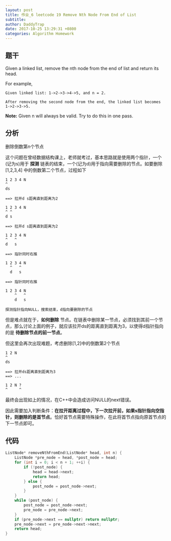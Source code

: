 ```yaml
---
layout: post
title: 作业_6 leetcode 19 Remove Nth Node From End of List
subtitle: 
author: DaddyTrap
date: 2017-10-25 13:29:31 +0800
categories: Algorithm Homework
---
```


## 题干

Given a linked list, remove the nth node from the end of list and return its head.

For example,

```plain
Given linked list: 1->2->3->4->5, and n = 2.

After removing the second node from the end, the linked list becomes 1->2->3->5.
```

**Note:**
Given n will always be valid.
Try to do this in one pass.

## 分析

删除倒数第n个节点

这个问题在曾经数据结构课上，老师就考过，基本思路就是使用两个指针，一个(记为s)用于 **探测** 链表的结束，一个(记为d)用于指向需要删除的节点。如要删除 [1,2,3,4] 中的倒数第二个节点，过程如下

```plain
1 2 3 4 N
^
ds

==> 拉开d s距离直到距离为2

1 2 3 4 N
^ ^
d s

==> 拉开d s距离直到距离为2

1 2 3 4 N
^   ^
d   s

==> 指针同时右推

1 2 3 4 N
  ^   ^
  d   s

==> 指针同时右推

1 2 3 4 N
    ^   ^
    d   s

探测指针指向NULL，搜索结束，d指向要删除的节点
```

但是难点就在于，**如何删除** 节点。在链表中删除某一节点，必须找到其前一个节点，那么讨论上面的例子，就应该拉开ds的距离直到距离为3，以使得d指针指向的是 **待删除节点的前一节点**。

但这里会再次出现难题，考虑删除[1,2]中的倒数第2个节点

```plain
1 2 N
^
ds

==> 拉开ds距离直到距离为3
==> ...

1 2 N ?
^     ^
```

最终会出现如上的情况，在C++中会造成访问NULL的next错误。

因此需要加入判断条件：**在拉开距离过程中，下一次拉开前，如果s指针指向空指针，则删除的是首节点**。恰好首节点需要特殊操作，在此将首节点指向原首节点的下一节点即可。

## 代码

```cpp
ListNode* removeNthFromEnd(ListNode* head, int n) {
    ListNode *pre_node = head, *post_node = head;
    for (int i = 0; i < n + 1; ++i) {
        if (!post_node) {
            head = head->next;
            return head;
        } else {
            post_node = post_node->next;
        }
    }
    while (post_node) {
        post_node = post_node->next;
        pre_node = pre_node->next;
    }
    if (pre_node->next == nullptr) return nullptr;
    pre_node->next = pre_node->next->next;
    return head;
}
```